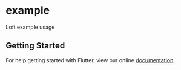 # example

Loft example usage

## Getting Started

For help getting started with Flutter, view our online
[documentation](https://flutter.io/).
